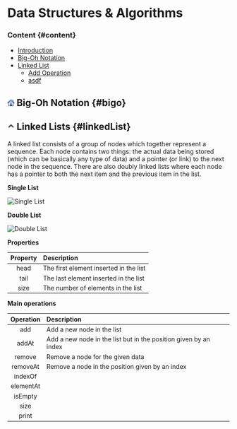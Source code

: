 # Data Structures & Algorithms

### Content {#content}

+ [Introduction](#introduction)
+ [Big-Oh Notation](#bigo)
+ [Linked List](#linkedList)
    * [Add Operation](#linkedList-add)
    * [asdf](#linkedList-add)



## [![Home](assets/icon/home.png)](#content)  Big-Oh Notation {#bigo}


## [![Home](assets/icon/up.png )](#content)  Linked Lists {#linkedList}

A linked list consists of a group of nodes which together represent a sequence. Each node contains two things: the actual data being stored (which can be basically any type of data) and a pointer (or link) to the next node in the sequence. There are also doubly linked lists where each node has a pointer to both the next item and the previous item in the list.

**Single List**

![Single List](http://www.penguinprogrammer.co.uk/images/data-structures/single-list.png "Single List")

**Double List**

![Double List](http://www.penguinprogrammer.co.uk/images/data-structures/double-list.png "Double List")

**Properties**

| Property | Description |
| :---: | :--- |
| head | The first element inserted in the list |
| tail | The last element inserted in the list |
| size | The number of elements in the list |

**Main operations**

| Operation | Description |
| :---: | :--- |
|add | Add a new node in the list |
|addAt | Add a new node in the list but in the position given by an index |
|remove | Remove a node for the given data |
|removeAt | Remove a node in the position given by an index|
|indexOf | |
|elementAt | |
|isEmpty | |
|size | |
|print | |













